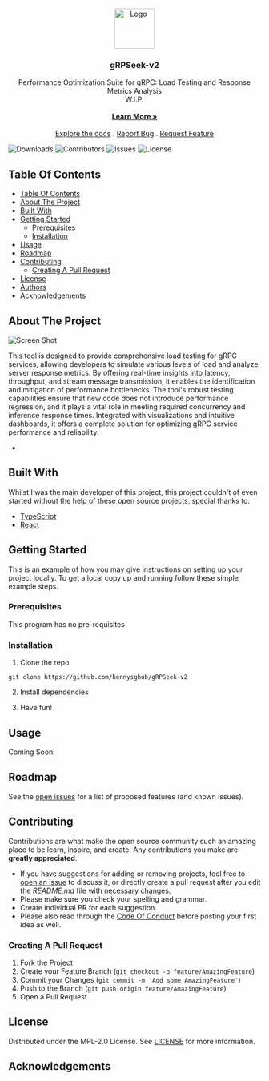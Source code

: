<br/>
<p align="center">
  <a href="https://grpseek.io">
    <img src="https://www.grpseek.io/grpseek_logo_lg.png" alt="Logo" width="80" height="80">
  </a>

  <h3 align="center">gRPSeek-v2</h3>

  <p align="center">
    Performance Optimization Suite for gRPC: Load Testing and Response Metrics Analysis
    <br/>
    W.I.P.
    <br/>
    <br/>
    <a href="https://grpseek.io"><strong>Learn More »</strong></a>
    <br/>
    <br/>
    <a href="https://github.com/ShaanCoding/ReadME-Generator">Explore the docs</a>
    .
    <a href="https://github.com/ShaanCoding/ReadME-Generator/issues">Report Bug</a>
    .
    <a href="https://github.com/ShaanCoding/ReadME-Generator/issues">Request Feature</a>
  </p>
  <script type="text/javascript" src="https://sessionize.com/api/speaker/sessions/b485e6c2-15b5-4db2-b028-304152b73d3c/0x0x3fb393x"></script>
</p>

![Downloads](https://img.shields.io/github/downloads/ShaanCoding/ReadME-Generator/total) ![Contributors](https://img.shields.io/github/contributors/ShaanCoding/ReadME-Generator?color=dark-green) ![Issues](https://img.shields.io/github/issues/ShaanCoding/ReadME-Generator) ![License](https://img.shields.io/github/license/ShaanCoding/ReadME-Generator) 

## Table Of Contents

- [Table Of Contents](#table-of-contents)
- [About The Project](#about-the-project)
- [Built With](#built-with)
- [Getting Started](#getting-started)
  - [Prerequisites](#prerequisites)
  - [Installation](#installation)
- [Usage](#usage)
- [Roadmap](#roadmap)
- [Contributing](#contributing)
  - [Creating A Pull Request](#creating-a-pull-request)
- [License](#license)
- [Authors](#authors)
- [Acknowledgements](#acknowledgements)

## About The Project

![Screen Shot](images/screenshot.png)

This tool is designed to provide comprehensive load testing for gRPC services, allowing developers to simulate various levels of load and analyze server response metrics. By offering real-time insights into latency, throughput, and stream message transmission, it enables the identification and mitigation of performance bottlenecks. The tool's robust testing capabilities ensure that new code does not introduce performance regression, and it plays a vital role in meeting required concurrency and inference response times. Integrated with visualizations and intuitive dashboards, it offers a complete solution for optimizing gRPC service performance and reliability.

-

## Built With

Whilst I was the main developer of this project, this project couldn't of even started without the help of these open source projects, special thanks to:

- [TypeScript](https://www.typescriptlang.org/)
- [React]()

## Getting Started

This is an example of how you may give instructions on setting up your project locally.
To get a local copy up and running follow these simple example steps.

### Prerequisites

This program has no pre-requisites

### Installation

1. Clone the repo

```
git clone https://github.com/kennysghub/gRPSeek-v2
```

2. Install dependencies

3. Have fun!

## Usage

Coming Soon!

## Roadmap

See the [open issues](https://github.com/oslabs-beta/gRPSeek/issues) for a list of proposed features (and known issues).

## Contributing

Contributions are what make the open source community such an amazing place to be learn, inspire, and create. Any contributions you make are **greatly appreciated**.

- If you have suggestions for adding or removing projects, feel free to [open an issue](https://github.com/oslabs-beta/gRPSeek/issues/new) to discuss it, or directly create a pull request after you edit the _README.md_ file with necessary changes.
- Please make sure you check your spelling and grammar.
- Create individual PR for each suggestion.
- Please also read through the [Code Of Conduct](https://github.com/oslabs-beta/gRPSeek/issues/) before posting your first idea as well.

### Creating A Pull Request

1. Fork the Project
2. Create your Feature Branch (`git checkout -b feature/AmazingFeature`)
3. Commit your Changes (`git commit -m 'Add some AmazingFeature'`)
4. Push to the Branch (`git push origin feature/AmazingFeature`)
5. Open a Pull Request

## License

Distributed under the MPL-2.0 License. See [LICENSE](https://github.com/kennysghub/gRPSeek-v2/dev/LICENSE.md) for more information.


## Acknowledgements



<script type="text/javascript" src="https://sessionize.com/api/speaker/events/b485e6c2-15b5-4db2-b028-304152b73d3c/1x0x3fb393x"></script>